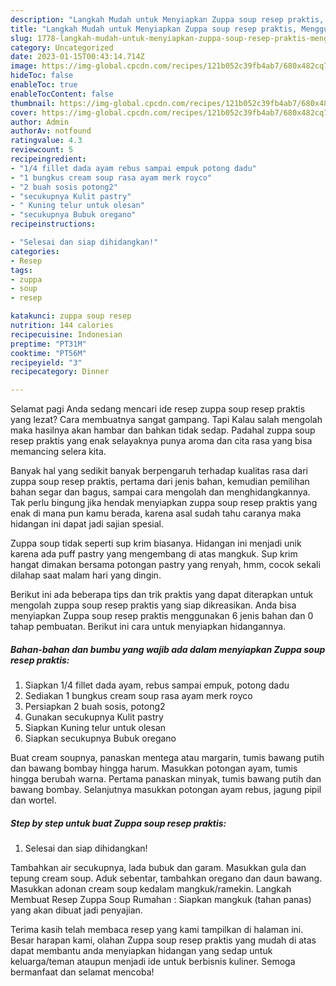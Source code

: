```yaml
---
description: "Langkah Mudah untuk Menyiapkan Zuppa soup resep praktis, Menggugah Selera"
title: "Langkah Mudah untuk Menyiapkan Zuppa soup resep praktis, Menggugah Selera"
slug: 1778-langkah-mudah-untuk-menyiapkan-zuppa-soup-resep-praktis-menggugah-selera
category: Uncategorized
date: 2023-01-15T00:43:14.714Z
image: https://img-global.cpcdn.com/recipes/121b052c39fb4ab7/680x482cq70/zuppa-soup-resep-praktis-foto-resep-utama.jpg
hideToc: false
enableToc: true
enableTocContent: false
thumbnail: https://img-global.cpcdn.com/recipes/121b052c39fb4ab7/680x482cq70/zuppa-soup-resep-praktis-foto-resep-utama.jpg
cover: https://img-global.cpcdn.com/recipes/121b052c39fb4ab7/680x482cq70/zuppa-soup-resep-praktis-foto-resep-utama.jpg
author: Admin
authorAv: notfound
ratingvalue: 4.3
reviewcount: 5
recipeingredient:
- "1/4 fillet dada ayam rebus sampai empuk potong dadu"
- "1 bungkus cream soup rasa ayam merk royco"
- "2 buah sosis potong2"
- "secukupnya Kulit pastry"
- " Kuning telur untuk olesan"
- "secukupnya Bubuk oregano"
recipeinstructions:

- "Selesai dan siap dihidangkan!"
categories:
- Resep
tags:
- zuppa
- soup
- resep

katakunci: zuppa soup resep 
nutrition: 144 calories
recipecuisine: Indonesian
preptime: "PT31M"
cooktime: "PT56M"
recipeyield: "3"
recipecategory: Dinner

---
```



Selamat pagi Anda sedang mencari ide resep zuppa soup resep praktis yang lezat? Cara membuatnya sangat gampang. Tapi Kalau salah mengolah maka hasilnya akan hambar dan bahkan tidak sedap. Padahal zuppa soup resep praktis yang enak selayaknya punya aroma dan cita rasa yang bisa memancing selera kita.


Banyak hal yang sedikit banyak berpengaruh terhadap kualitas rasa dari zuppa soup resep praktis, pertama dari jenis bahan, kemudian pemilihan bahan segar dan bagus, sampai cara mengolah dan menghidangkannya. Tak perlu bingung jika hendak menyiapkan zuppa soup resep praktis yang enak di mana pun kamu berada, karena asal sudah tahu caranya maka hidangan ini dapat jadi sajian spesial.

Zuppa soup tidak seperti sup krim biasanya. Hidangan ini menjadi unik karena ada puff pastry yang mengembang di atas mangkuk. Sup krim hangat dimakan bersama potongan pastry yang renyah, hmm, cocok sekali dilahap saat malam hari yang dingin.


Berikut ini ada beberapa tips dan trik praktis yang dapat diterapkan untuk mengolah zuppa soup resep praktis yang siap dikreasikan. Anda bisa menyiapkan Zuppa soup resep praktis menggunakan 6 jenis bahan dan 0 tahap pembuatan. Berikut ini cara untuk menyiapkan hidangannya.

<!--inarticleads1-->

##### Bahan-bahan dan bumbu yang wajib ada dalam menyiapkan Zuppa soup resep praktis:

1. Siapkan 1/4 fillet dada ayam, rebus sampai empuk, potong dadu
1. Sediakan 1 bungkus cream soup rasa ayam merk royco
1. Persiapkan 2 buah sosis, potong2
1. Gunakan secukupnya Kulit pastry
1. Siapkan  Kuning telur untuk olesan
1. Siapkan secukupnya Bubuk oregano


Buat cream soupnya, panaskan mentega atau margarin, tumis bawang putih dan bawang bombay hingga harum. Masukkan potongan ayam, tumis hingga berubah warna. Pertama panaskan minyak, tumis bawang putih dan bawang bombay. Selanjutnya masukkan potongan ayam rebus, jagung pipil dan wortel. 

<!--inarticleads2-->

##### Step by step untuk buat Zuppa soup resep praktis:


1. Selesai dan siap dihidangkan!

Tambahkan air secukupnya, lada bubuk dan garam. Masukkan gula dan tepung cream soup. Aduk sebentar, tambahkan oregano dan daun bawang. Masukkan adonan cream soup kedalam mangkuk/ramekin. Langkah Membuat Resep Zuppa Soup Rumahan : Siapkan mangkuk (tahan panas) yang akan dibuat jadi penyajian. 

Terima kasih telah membaca resep yang kami tampilkan di halaman ini. Besar harapan kami, olahan Zuppa soup resep praktis yang mudah di atas dapat membantu anda menyiapkan hidangan yang sedap untuk keluarga/teman ataupun menjadi ide untuk berbisnis kuliner. Semoga bermanfaat dan selamat mencoba!
